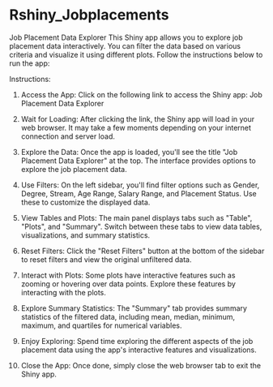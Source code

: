 # Rshiny_Jobplacements

Job Placement Data Explorer
This Shiny app allows you to explore job placement data interactively. You can filter the data based on various criteria and visualize it using different plots. Follow the instructions below to run the app:

Instructions:
1. Access the App:
Click on the following link to access the Shiny app: Job Placement Data Explorer

2. Wait for Loading:
After clicking the link, the Shiny app will load in your web browser. It may take a few moments depending on your internet connection and server load.

3. Explore the Data:
Once the app is loaded, you'll see the title "Job Placement Data Explorer" at the top. The interface provides options to explore the job placement data.

4. Use Filters:
On the left sidebar, you'll find filter options such as Gender, Degree, Stream, Age Range, Salary Range, and Placement Status. Use these to customize the displayed data.

5. View Tables and Plots:
The main panel displays tabs such as "Table", "Plots", and "Summary". Switch between these tabs to view data tables, visualizations, and summary statistics.

6. Reset Filters:
Click the "Reset Filters" button at the bottom of the sidebar to reset filters and view the original unfiltered data.

7. Interact with Plots:
Some plots have interactive features such as zooming or hovering over data points. Explore these features by interacting with the plots.

8. Explore Summary Statistics:
The "Summary" tab provides summary statistics of the filtered data, including mean, median, minimum, maximum, and quartiles for numerical variables.

9. Enjoy Exploring:
Spend time exploring the different aspects of the job placement data using the app's interactive features and visualizations.

10. Close the App:
Once done, simply close the web browser tab to exit the Shiny app.